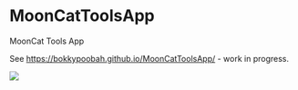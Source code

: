 # MoonCatToolsApp
MoonCat Tools App

See https://bokkypoobah.github.io/MoonCatToolsApp/ - work in progress.

<kbd><img src="docs/images/MoonCats_Named_20210621.png" /></kbd>
